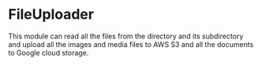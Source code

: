# FileUploader
This module can  read all the files from the directory and its subdirectory and upload all the images and media files to AWS S3 and all the documents to Google cloud storage.
